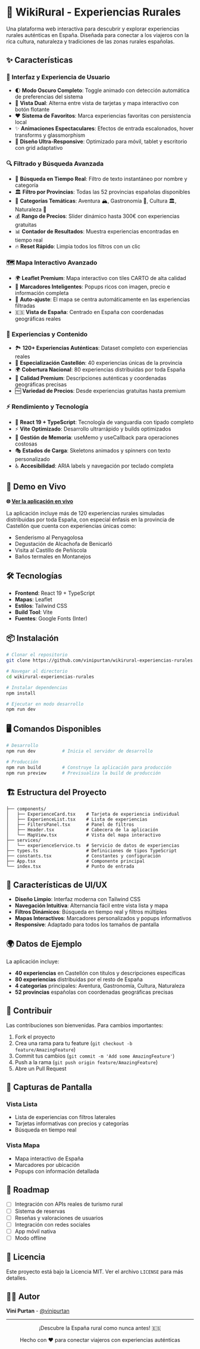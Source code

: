 # 🌾 WikiRural - Experiencias Rurales

Una plataforma web interactiva para descubrir y explorar experiencias rurales auténticas en España. Diseñada para conectar a los viajeros con la rica cultura, naturaleza y tradiciones de las zonas rurales españolas.

## ✨ Características

### 🎨 **Interfaz y Experiencia de Usuario**
- 🌓 **Modo Oscuro Completo**: Toggle animado con detección automática de preferencias del sistema
- 🔄 **Vista Dual**: Alterna entre vista de tarjetas y mapa interactivo con botón flotante
- ❤️ **Sistema de Favoritos**: Marca experiencias favoritas con persistencia local
- ✨ **Animaciones Espectaculares**: Efectos de entrada escalonados, hover transforms y glassmorphism
- 📱 **Diseño Ultra-Responsive**: Optimizado para móvil, tablet y escritorio con grid adaptativo

### 🔍 **Filtrado y Búsqueda Avanzada**
- 🎯 **Búsqueda en Tiempo Real**: Filtro de texto instantáneo por nombre y categoría
- 🏛️ **Filtro por Provincias**: Todas las 52 provincias españolas disponibles
- 🎪 **Categorías Temáticas**: Aventura 🏔️, Gastronomía 🍷, Cultura 🏛️, Naturaleza 🌿
- 💰 **Rango de Precios**: Slider dinámico hasta 300€ con experiencias gratuitas
- 📊 **Contador de Resultados**: Muestra experiencias encontradas en tiempo real
- 🔥 **Reset Rápido**: Limpia todos los filtros con un clic

### 🗺️ **Mapa Interactivo Avanzado**
- 🌍 **Leaflet Premium**: Mapa interactivo con tiles CARTO de alta calidad
- 📍 **Marcadores Inteligentes**: Popups ricos con imagen, precio e información completa
- 🎯 **Auto-ajuste**: El mapa se centra automáticamente en las experiencias filtradas
- 🇪🇸 **Vista de España**: Centrado en España con coordenadas geográficas reales

### 🎪 **Experiencias y Contenido**
- 🏞️ **120+ Experiencias Auténticas**: Dataset completo con experiencias reales
- 🏰 **Especialización Castellón**: 40 experiencias únicas de la provincia
- 🌍 **Cobertura Nacional**: 80 experiencias distribuidas por toda España
- 💎 **Calidad Premium**: Descripciones auténticas y coordenadas geográficas precisas
- 🆓 **Variedad de Precios**: Desde experiencias gratuitas hasta premium

### ⚡ **Rendimiento y Tecnología**
- 🚀 **React 19 + TypeScript**: Tecnología de vanguardia con tipado completo
- ⚡ **Vite Optimizado**: Desarrollo ultrarrápido y builds optimizados
- 🧠 **Gestión de Memoria**: useMemo y useCallback para operaciones costosas
- 🎭 **Estados de Carga**: Skeletons animados y spinners con texto personalizado
- ♿ **Accesibilidad**: ARIA labels y navegación por teclado completa

## 🚀 Demo en Vivo

**🌐 [Ver la aplicación en vivo](https://vinipurtan.github.io/wikirural-experiencias-rurales/)**

La aplicación incluye más de 120 experiencias rurales simuladas distribuidas por toda España, con especial énfasis en la provincia de Castellón que cuenta con experiencias únicas como:

- Senderismo al Penyagolosa
- Degustación de Alcachofa de Benicarló
- Visita al Castillo de Peñíscola
- Baños termales en Montanejos

## 🛠️ Tecnologías

- **Frontend**: React 19 + TypeScript
- **Mapas**: Leaflet
- **Estilos**: Tailwind CSS
- **Build Tool**: Vite
- **Fuentes**: Google Fonts (Inter)

## 📦 Instalación

```bash
# Clonar el repositorio
git clone https://github.com/vinipurtan/wikirural-experiencias-rurales.git

# Navegar al directorio
cd wikirural-experiencias-rurales

# Instalar dependencias
npm install

# Ejecutar en modo desarrollo
npm run dev
```

## 🖥️ Comandos Disponibles

```bash
# Desarrollo
npm run dev          # Inicia el servidor de desarrollo

# Producción
npm run build        # Construye la aplicación para producción
npm run preview      # Previsualiza la build de producción
```

## 🏗️ Estructura del Proyecto

```
├── components/
│   ├── ExperienceCard.tsx    # Tarjeta de experiencia individual
│   ├── ExperienceList.tsx    # Lista de experiencias
│   ├── FiltersPanel.tsx      # Panel de filtros
│   ├── Header.tsx            # Cabecera de la aplicación
│   └── MapView.tsx           # Vista del mapa interactivo
├── services/
│   └── experienceService.ts  # Servicio de datos de experiencias
├── types.ts                  # Definiciones de tipos TypeScript
├── constants.tsx             # Constantes y configuración
├── App.tsx                   # Componente principal
└── index.tsx                 # Punto de entrada
```

## 🎨 Características de UI/UX

- **Diseño Limpio**: Interfaz moderna con Tailwind CSS
- **Navegación Intuitiva**: Alternancia fácil entre vista lista y mapa
- **Filtros Dinámicos**: Búsqueda en tiempo real y filtros múltiples
- **Mapas Interactivos**: Marcadores personalizados y popups informativos
- **Responsive**: Adaptado para todos los tamaños de pantalla

## 🌍 Datos de Ejemplo

La aplicación incluye:
- **40 experiencias** en Castellón con títulos y descripciones específicas
- **80 experiencias** distribuidas por el resto de España
- **4 categorías** principales: Aventura, Gastronomía, Cultura, Naturaleza
- **52 provincias** españolas con coordenadas geográficas precisas

## 🤝 Contribuir

Las contribuciones son bienvenidas. Para cambios importantes:

1. Fork el proyecto
2. Crea una rama para tu feature (`git checkout -b feature/AmazingFeature`)
3. Commit tus cambios (`git commit -m 'Add some AmazingFeature'`)
4. Push a la rama (`git push origin feature/AmazingFeature`)
5. Abre un Pull Request

## 📱 Capturas de Pantalla

### Vista Lista
- Lista de experiencias con filtros laterales
- Tarjetas informativas con precios y categorías
- Búsqueda en tiempo real

### Vista Mapa
- Mapa interactivo de España
- Marcadores por ubicación
- Popups con información detallada

## 🎯 Roadmap

- [ ] Integración con APIs reales de turismo rural
- [ ] Sistema de reservas
- [ ] Reseñas y valoraciones de usuarios
- [ ] Integración con redes sociales
- [ ] App móvil nativa
- [ ] Modo offline

## 📄 Licencia

Este proyecto está bajo la Licencia MIT. Ver el archivo `LICENSE` para más detalles.

## 👨‍💻 Autor

**Vini Purtan** - [@vinipurtan](https://github.com/vinipurtan)

---

<div align="center">
  <p>¡Descubre la España rural como nunca antes! 🇪🇸</p>
  <p>Hecho con ❤️ para conectar viajeros con experiencias auténticas</p>
</div>